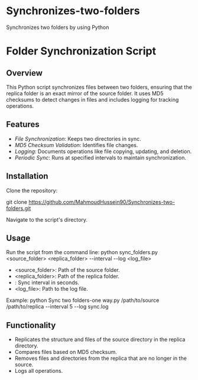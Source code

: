 # Synchronizes-two-folders
Synchronizes two folders by using Python
# Folder Synchronization Script

## Overview
This Python script synchronizes files between two folders, ensuring that the replica folder is an exact mirror of the source folder. It uses MD5 checksums to detect changes in files and includes logging for tracking operations.

## Features
- *File Synchronization*: Keeps two directories in sync.
- *MD5 Checksum Validation*: Identifies file changes.
- *Logging*: Documents operations like file copying, updating, and deletion.
- *Periodic Sync*: Runs at specified intervals to maintain synchronization.

## Installation
Clone the repository:

git clone https://github.com/MahmoudHussein90/Synchronizes-two-folders.git

Navigate to the script's directory.

## Usage
Run the script from the command line:
python sync_folders.py <source_folder> <replica_folder> --interval <seconds> --log <log_file>
- <source_folder>: Path of the source folder.
- <replica_folder>: Path of the replica folder.
- <seconds>: Sync interval in seconds.
- <log_file>: Path to the log file.

Example:
python Sync two folders-one way.py /path/to/source /path/to/replica --interval 5 --log sync.log


## Functionality
- Replicates the structure and files of the source directory in the replica directory.
- Compares files based on MD5 checksum.
- Removes files and directories from the replica that are no longer in the source.
- Logs all operations.
